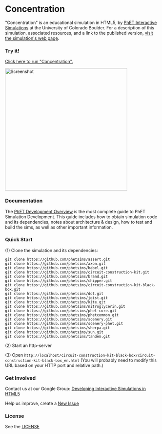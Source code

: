 Concentration
=============
"Concentration" is an educational simulation in HTML5, by <a href="http://phet.colorado.edu/" target="_blank">PhET Interactive Simulations</a>
at the University of Colorado Boulder.
For a description of this simulation, associated resources, and a link to the published version,
<a href="http://phet.colorado.edu/en/simulation/circuit-construction-kit-black-box" target="_blank">visit the simulation's web page</a>.

### Try it!

<a href="http://phet.colorado.edu/sims/html/circuit-construction-kit-black-box/latest/circuit-construction-kit-black-box_en.html" target="_blank">Click here to run "Concentration".</a>

<a href="http://phet.colorado.edu/sims/html/circuit-construction-kit-black-box/latest/circuit-construction-kit-black-box_en.html" target="_blank">
<img src="https://raw.githubusercontent.com/phetsims/circuit-construction-kit-black-box/master/assets/circuit-construction-kit-black-box-screenshot.png" alt="Screenshot" style="width: 400px;"/>
</a>

### Documentation
The <a href="http://bit.ly/phet-html5-development-overview" target="_blank">PhET Development Overview</a> is the most complete guide to PhET Simulation
Development. This guide includes how to obtain simulation code and its dependencies, notes about architecture & design, how to test and build
the sims, as well as other important information.

### Quick Start
(1) Clone the simulation and its dependencies:
```
git clone https://github.com/phetsims/assert.git
git clone https://github.com/phetsims/axon.git
git clone https://github.com/phetsims/babel.git
git clone https://github.com/phetsims/circuit-construction-kit.git
git clone https://github.com/phetsims/brand.git
git clone https://github.com/phetsims/chipper.git
git clone https://github.com/phetsims/circuit-construction-kit-black-box.git
git clone https://github.com/phetsims/dot.git
git clone https://github.com/phetsims/joist.git
git clone https://github.com/phetsims/kite.git
git clone https://github.com/phetsims/nitroglycerin.git
git clone https://github.com/phetsims/phet-core.git
git clone https://github.com/phetsims/phetcommon.git
git clone https://github.com/phetsims/scenery.git
git clone https://github.com/phetsims/scenery-phet.git
git clone https://github.com/phetsims/sherpa.git
git clone https://github.com/phetsims/sun.git
git clone https://github.com/phetsims/tandem.git
```
(2) Start an http-server

(3) Open `http://localhost/circuit-construction-kit-black-box/circuit-construction-kit-black-box_en.html` (You will probably need to modify this URL based on your HTTP port and relative path.)

### Get Involved

Contact us at our Google Group: <a href="http://groups.google.com/forum/#!forum/developing-interactive-simulations-in-html5" target="_blank">Developing Interactive Simulations in HTML5</a>

Help us improve, create a <a href="http://github.com/phetsims/circuit-construction-kit-black-box/issues/new" target="_blank">New Issue</a>

### License
See the <a href="https://github.com/phetsims/circuit-construction-kit-black-box/blob/master/LICENSE" target="_blank">LICENSE</a>
